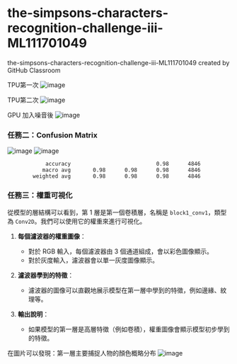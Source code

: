 # the-simpsons-characters-recognition-challenge-iii-ML111701049
the-simpsons-characters-recognition-challenge-iii-ML111701049 created by GitHub Classroom

TPU第一次
![image](https://github.com/user-attachments/assets/334c31c3-3142-4787-b734-c12ebb26d4ac)

TPU第二次
![image](https://github.com/user-attachments/assets/ef10460a-5f1e-4499-9c71-3a0c6f239074)

GPU 加入噪音後
![image](https://github.com/user-attachments/assets/636053a9-6621-424a-a129-790e3a275002)

### 任務二：Confusion Matrix
![image](https://github.com/user-attachments/assets/eca78491-533b-4a9c-8261-e85928599039)
![image](https://github.com/user-attachments/assets/65781f50-f5a1-4272-a364-1096e010f571)

                accuracy                           0.98      4846
               macro avg       0.98      0.98      0.98      4846
            weighted avg       0.98      0.98      0.98      4846


### 任務三：權重可視化

從模型的層結構可以看到，第 1 層是第一個卷積層，名稱是 `block1_conv1`，類型為 `Conv2D`。我們可以使用它的權重來進行可視化。

1. **每個濾波器的權重圖像**：
   - 對於 RGB 輸入，每個濾波器由 3 個通道組成，會以彩色圖像顯示。
   - 對於灰度輸入，濾波器會以單一灰度圖像顯示。

2. **濾波器學到的特徵**：
   - 濾波器的圖像可以直觀地展示模型在第一層中學到的特徵，例如邊緣、紋理等。

3. **輸出說明**：
   - 如果模型的第一層是高層特徵（例如卷積），權重圖像會顯示模型初步學到的特徵。

在圖片可以發現：第一層主要捕捉人物的顏色概略分布
![image](https://github.com/user-attachments/assets/9d8764bb-cb25-41a9-8c41-d3977316653d)
